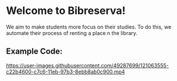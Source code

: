 # Welcome to Bibreserva!

We aim to make students more focus on their studies. To do this, we automate their process of renting a place n the library.


## Example Code:


https://user-images.githubusercontent.com/49287699/121063555-c22b4600-c7c6-11eb-97b3-8ebb8ab0c900.mp4

